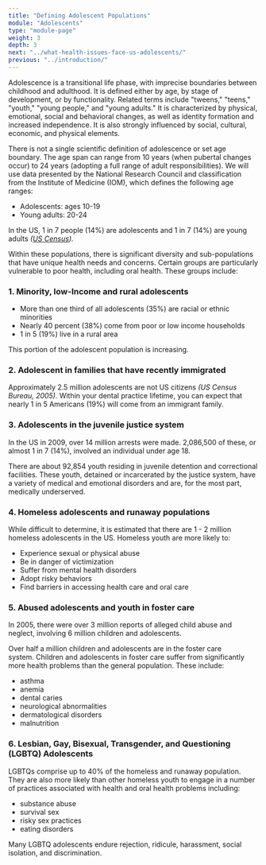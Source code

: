 ```yaml
---
title: "Defining Adolescent Populations"
module: "Adolescents"
type: "module-page"
weight: 3
depth: 3
next: "../what-health-issues-face-us-adolescents/"
previous: "../introduction/"
---
```

<form method="post" action="."><div class="pageblock"><p>Adolescence is a transitional life phase, with imprecise boundaries between childhood and adulthood. It is defined either by age, by stage of development, or by functionality. Related terms include "tweens," "teens," "youth," "young people," and "young adults." It is characterized by physical, emotional, social and behavioral changes, as well as identity formation and increased independence. It is also strongly influenced by social, cultural, economic, and physical elements.</p>
<p>There is not a single scientific definition of adolescence or set age boundary. The age span can range from 10 years (when pubertal changes occur) to 24 years (adopting a full range of adult responsibilities). We will use data presented by the National Research Council and classification from the Institute of Medicine (IOM), which defines the following age ranges:</p>
<ul>
<li>Adolescents: ages 10-19</li>
<li>Young adults: 20-24</li>
</ul>
<p>In the US, 1 in 7 people (14%) are adolescents and 1 in 7 (14%) are young adults <em>(<a href="http://www.census.gov/" target="_blank">US Census</a>).</em></p>
<p>Within these populations, there is significant diversity and sub-populations that have unique health needs and concerns. Certain groups are particularly vulnerable to poor health, including oral health. These groups include:</p>
</div><h3>1. Minority, low-Income and rural adolescents</h3><div class="pageblock"><ul>
<li>More than one third of all adolescents (35%) are racial or ethnic minorities</li>
<li>Nearly 40 percent (38%) come from poor or low income households</li>
<li>1 in 5 (19%) live in a rural area</li>
</ul>
<p>This portion of the adolescent population is increasing.</p>
</div><h3>2. Adolescent in families that have recently immigrated</h3><div class="pageblock"><p>Approximately 2.5 million adolescents are not US citizens <em>(US Census Bureau, 2005).</em> Within your dental practice lifetime, you can expect that nearly 1 in 5 Americans (19%) will come from an immigrant family.</p>
</div><h3>3. Adolescents in the juvenile justice system</h3><div class="pageblock"><p>In the US in 2009, over 14 million arrests were made. 2,086,500 of these, or almost 1 in 7 (14%), involved an individual under age 18. </p>
<p>There are about 92,854 youth residing in juvenile detention and correctional facilities. These youth, detained or incarcerated by the justice system, have a variety of medical and emotional disorders and are, for the most part, medically underserved.</p>
</div><h3>4. Homeless adolescents and runaway populations</h3><div class="pageblock"><p>While difficult to determine, it is estimated that there are 1 - 2 million homeless adolescents in the US. Homeless youth are more likely to:</p>
<ul>
<li>Experience sexual or physical abuse</li>
<li>Be in danger of victimization</li>
<li>Suffer from mental health disorders</li>
<li>Adopt risky behaviors</li>
<li>Find barriers in accessing health care and oral care</li>
</ul>
</div><h3>5. Abused adolescents and youth in foster care</h3><div class="pageblock"><p>In 2005, there were over 3 million reports of alleged child abuse and neglect, involving 6 million children and adolescents.</p>
<p>Over half a million children and adolescents are in the foster care system. Children and adolescents in foster care suffer from significantly more health problems than the general population. These include:</p>
<ul>
<li>asthma</li>
<li>anemia</li>
<li>dental caries</li>
<li>neurological abnormalities</li>
<li>dermatological disorders</li>
<li>malnutrition</li>
</ul>
</div><h3>6. Lesbian, Gay, Bisexual, Transgender, and Questioning (LGBTQ) Adolescents</h3><div class="pageblock"><p>LGBTQs comprise up to 40% of the homeless and runaway population. They are also more likely than other homeless youth to engage in a number of practices associated with health and oral health problems including:</p>
<ul>
<li>substance abuse</li>
<li>survival sex</li>
<li>risky sex practices</li>
<li>eating disorders</li>
</ul>
<p>Many LGBTQ adolescents endure rejection, ridicule, harassment, social isolation, and discrimination.</p>
</div></form>